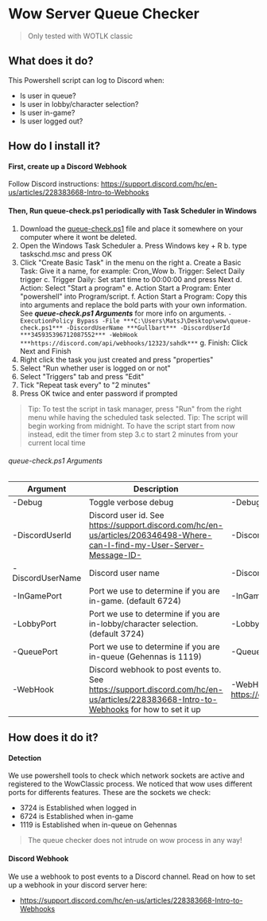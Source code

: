 # Wow Server Queue Checker

> Only tested with WOTLK classic

## What does it do?
This Powershell script can log to Discord when:
- Is user in queue?
- Is user in lobby/character selection?
- Is user in-game?
- Is user logged out?

## How do I install it?

#### First, create up a Discord Webhook
Follow Discord instructions: https://support.discord.com/hc/en-us/articles/228383668-Intro-to-Webhooks

#### Then, Run queue-check.ps1 periodically with Task Scheduler in Windows
1. Download the [queue-check.ps1](https://github.com/majoer/wow-server-queue-checker/archive/refs/heads/main.zip) file and place it somewhere on your computer where it wont be deleted.
2. Open the Windows Task Scheduler
  a. Press Windows key + R
  b. type taskschd.msc and press OK
3. Click "Create Basic Task" in the menu on the right
  a. Create a Basic Task: Give it a name, for example: Cron_Wow
  b. Trigger: Select Daily trigger
  c. Trigger Daily: Set start time to 00:00:00 and press Next
  d. Action: Select "Start a program"
  e. Action Start a Program: Enter "powershell" into Program/script.
  f. Action Start a Program: Copy this into arguments and replace the bold parts with your own information. See ***queue-check.ps1 Arguments*** for more info on arguments.
    `-ExecutionPolicy Bypass -File ***C:\Users\MatsJ\Desktop\wow\queue-check.ps1*** -DiscordUserName ***Gullbart*** -DiscordUserId ***345935396712087552*** -WebHook ***https://discord.com/api/webhooks/12323/sahdk***`
  g. Finish: Click Next and Finish
4. Right click the task you just created and press "properties"
5. Select "Run whether user is logged on or not"
6. Select "Triggers" tab and press "Edit"
7. Tick "Repeat task every" to "2 minutes"
8. Press OK twice and enter password if prompted

> Tip: To test the script in task manager, press "Run" from the right menu while having the scheduled task selected.
> Tip: The script will begin working from midnight. To have the script start from now instead, edit the timer from step 3.c to start 2 minutes from your current local time

###### queue-check.ps1 Arguments
| Argument         | Description                                                                                                                           | Example                                               |
|------------------|---------------------------------------------------------------------------------------------------------------------------------------|-------------------------------------------------------|
| -Debug           | Toggle verbose debug                                                                                                                  | -Debug true                                           |
| -DiscordUserId   | Discord user id. See https://support.discord.com/hc/en-us/articles/206346498-Where-can-I-find-my-User-Server-Message-ID-              | -DiscordUserId 345935396712087552                     |
| -DiscordUserName | Discord user name                                                                                                                     | -DiscordUserName Gullbart                             |
| -InGamePort      | Port we use to determine if you are in-game. (default 6724)                                                                           | -InGamePort 6724                                      |
| -LobbyPort       | Port we use to determine if you are in-lobby/character selection. (default 3724)                                                      | -LobbyPort 3724                                       |
| -QueuePort       | Port we use to determine if you are in-queue (Gehennas is 1119)                                                                       | -QueuePort 1119                                       |
| -WebHook         | Discord webhook to post events to. See https://support.discord.com/hc/en-us/articles/228383668-Intro-to-Webhooks for how to set it up | -WebHook https://discord.com/api/webhooks/12323/sahdk |

## How does it do it?

#### Detection
We use powershell tools to check which network sockets are active and registered to the WowClassic process.
We noticed that wow uses different ports for differents features. These are the sockets we check:
- 3724 is Established when logged in
- 6724 is Established when in-game
- 1119 is Established when in-queue on Gehennas

> The queue checker does not intrude on wow process in any way!

#### Discord Webhook

We use a webhook to post events to a Discord channel. Read on how to set up a webhook in your discord server here:
- https://support.discord.com/hc/en-us/articles/228383668-Intro-to-Webhooks

